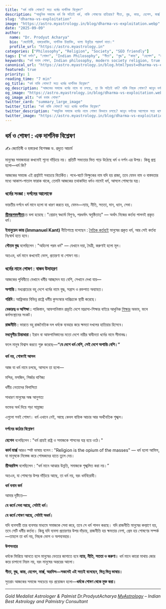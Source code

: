 ```yaml
---
title: "ধর্ম নাকি শোষণ? সত্য ধর্মের দার্শনিক বিশ্লেষণ"    
description: "আধুনিক সমাজে ধর্ম কি সত্যিই ধর্ম, নাকি শোষণের হাতিয়ার? গীতা, বুদ্ধ, কান্ত, হেগেল, মার্ক্স ও শ্রীঅরবিন্দের দর্শনের আলোকে সত্য ধর্ম ও ভ্রান্ত ধর্মের বিশ্লেষণ।"    
slug: "dharma-vs-exploitation"    
image: "https://astro.myastrology.in/blog/dharma-vs-exploitation.webp"    
date: "2025-09-09"    
author:    
  name: "Dr. Prodyut Acharya"    
  bio: "জ্যোতিষী, হস্তরেখাবিদ, দার্শনিক চিন্তাবিদ, ভাগ্য উন্নতির পরামর্শ দাতা।"    
  profile_url: "https://astro.myastrology.in"    
categories: ["Philosophy", "Religion", "Society", "SEO friendly"]    
tags: ["ধর্ম দর্শন", "শোষণ", "Indian Philosophy", "গীতা", "বুদ্ধ", "কান্ত", "হেগেল", "মার্ক্স", "শ্রীঅরবিন্দ", "SEO friendly"]    
keywords: "ধর্ম বনাম শোষণ, Indian philosophy, modern society religion, true dharma vs false dharma, Dr. Prodyut Acharya, MyAstrology, astrology palmistry consultant"     
canonical_url: "https://astro.myastrology.in/blog.html?post=dharma-vs-exploitation"    
featured: true    
priority: 1    
reading_time: "7 min"    
og_title: "ধর্ম নাকি শোষণ? সত্য ধর্মের দার্শনিক বিশ্লেষণ"    
og_description: "আজকের সমাজে ধর্মের নামে যা চলছে, তা কি সত্যিই ধর্ম? নাকি নিছক শোষণ? জানুন দর্শন, গীতা, বুদ্ধ ও মার্ক্সের আলোকে।"    
og_image: "https://astro.myastrology.in/blog/dharma-vs-exploitation.webp"    
og_image_alt: "ধর্ম বনাম শোষণ"    
twitter_card: "summary_large_image"    
twitter_title: "ধর্ম নাকি শোষণ? সত্য ধর্মের দার্শনিক বিশ্লেষণ"    
twitter_description: "আধুনিক সমাজে ধর্মের নামে শোষণ কিভাবে চলছে? জানুন দর্শনের আলোকে সত্য ধর্মের সংজ্ঞা।"    
twitter_image: "https://astro.myastrology.in/blog/dharma-vs-exploitation.webp"    
---
```




## ধর্ম ও শোষণ : এক দার্শনিক বিশ্লেষণ
✍️
জ্যোতিষী ও হস্তরেখা বিশেষজ্ঞ ড. প্রদ্যুত আচার্য 

মানুষের সমাজযাত্রা কখনোই শূন্যে দাঁড়িয়ে নয়। প্রতিটি সভ্যতার ভিত গড়ে উঠেছে ধর্ম ও দর্শন এর উপর। কিন্তু প্রশ্ন হলো—ধর্ম কি?

আজকের সমাজে এই প্রশ্নটাই সবচেয়ে বিতর্কিত। পথে-ঘাটে ভিক্ষুকের নাম যদি হয় রাজা, তবে যেমন নাম ও বাস্তবতার মধ্যে আকাশ-পাতাল ফারাক থাকে, তেমনি আজকের তথাকথিত ধর্মও নামেই ধর্ম, আসলে শোষণের যন্ত্র।

### ধর্মের সংজ্ঞা : দর্শনের আলোকে

ভারতীয় দর্শনে ধর্ম মানে হলো যা ধারণ করতে হয়, যেমন—ন্যায়, নীতি, সততা, দান, ধ্যান, সেবা।

[**শ্রীমদ্ভগবদ্‌গীতা**](https://astro.myastrology.in/blog.html?post=geeta-indriya-rath)তে বলা হয়েছে :
"শ্রেয়ান্ স্বধর্মো বিগুণঃ, পরধর্মাৎ স্বনুষ্ঠিতাত্"
— অর্থাৎ নিজের কর্তব্য পালনই প্রকৃত ধর্ম।

**ইমানুয়েল কান্ত (Immanuel Kant)** নীতিশাস্ত্রে বলেছেন :
[নৈতিক কর্তব্যই](https://prodyutacharya.blogspot.com/2025/07/blog-post_7.html) মানুষের প্রকৃত ধর্ম, আর সেই কর্তব্য নিঃস্বার্থ হতে হবে।

**গৌতম বুদ্ধ** বলেছিলেন :
"অহিংসা পরম ধর্ম" — যেখানে দয়া, মৈত্রী, করুণাই হলো মূল।

অতএব, ধর্ম মানে কখনোই ভোগ, প্রতারণা বা শোষণ নয়।

### ধর্মের নামে শোষণ : বাস্তব উদাহরণ

আজকের পৃথিবীতে যেখানে ধর্মীয় আচ্ছাদন যত বেশি, সেখানে দেখা যায়—

**অশান্তি :** মধ্যপ্রাচ্যের বহু দেশে ধর্মের নামে যুদ্ধ, সন্ত্রাস ও রক্তপাত অব্যাহত।

**গরিবি :** আফ্রিকার বিভিন্ন রাষ্ট্রে ধর্মীয় কুসংস্কার দারিদ্র্যকে স্থায়ী করেছে।

**বেকারত্ব ও অশিক্ষা :** পাকিস্তান, আফগানিস্তান প্রভৃতি দেশে মাদ্রাসা-শিক্ষার বাইরে আধুনিক [শিক্ষার](https://blog.myastrology.in/2025/07/myastrology-sartre-marcus-aurelius.html) অভাব, ফলে কর্মসংস্থানের সংকট।

**রাজনীতি :** ভারতে বহু রাজনৈতিক দল ধর্মকে ব্যবহার করে ক্ষমতা দখলের হাতিয়ার হিসেবে।

**মধ্যযুগীয় চিন্তাধারা :** ইরান বা আফগানিস্তানের মতো দেশে নারীর স্বাধীনতা ধর্মের নামে সীমাবদ্ধ।

ফলে মানুষ বিশ্বাস করতে শুরু করেছে—**“যে দেশে ধর্ম বেশি, সেই দেশে অশান্তি বেশি।”**

#### ধর্ম নয়, শোষণই আসল

আজ যা ধর্ম নামে চলছে, আসলে তা হলো—

মন্দির, মসজিদ, গির্জার বাণিজ্য

ধর্মীয় নেতাদের বিলাসিতা

সাধারণ মানুষের অন্ধ আনুগত্য

ভক্তের অর্থ দিয়ে গড়া সাম্রাজ্য

এগুলো সবই শোষণ। ধর্ম এখানে নেই, আছে কেবল বাহ্যিক আচার আর অর্থনৈতিক শৃঙ্খল।

#### দর্শনের কঠোর বিশ্লেষণ

**হেগেল** বলেছিলেন : "ধর্ম প্রায়ই রাষ্ট্র ও সমাজকে শাসনের যন্ত্র হয়ে ওঠে।"

**কার্ল মার্ক্স** আরও স্পষ্ট ভাষায় বলেন : "Religion is the opium of the masses" — ধর্ম হলো আফিম, যা মানুষকে নিস্তেজ করে শোষকদের হাতে তুলে দেয়।

**শ্রীঅরবিন্দ** বলেছিলেন : “ধর্ম মানে আত্মার উন্নতি, সমাজকে শৃঙ্খলিত করা নয়।”

অতএব, যা শোষণের উপর দাঁড়িয়ে আছে, তা ধর্ম নয়, বরং ধর্মবিরোধী।

**ধর্ম বনাম কর্ম**

আমার দৃষ্টিতে—

**যে কর্মে সেবা আছে, সেটাই ধর্ম।**

**যে কর্মে শোষণ আছে, সেটাই অধর্ম।**

যদি ব্যবসায়ী তার ব্যবসার মাধ্যমে সমাজকে সেবা করে, তবে সে ধর্ম পালন করছে। যদি রাজনীতি মানুষের কল্যাণে হয়, তবে সেটি ধর্মীয় কর্তব্য। কিন্তু যদি ব্যবসা প্রতারণার উপর দাঁড়ায়, রাজনীতি হয় ক্ষমতার নেশা, প্রেম হয় শোষণের সম্পর্ক—তাহলে তা ধর্ম নয়, নিছক ভোগ ও অপব্যবহার।

**উপসংহার**

ধর্মকে ফিরিয়ে আনতে হলে মানুষের ভেতরে জাগাতে হবে **ন্যায়, নীতি, সততা ও করুণা।**
ধর্ম মানে কারো মাথায় জোর করে চাপানো নিয়ম নয়, বরং মানুষের অন্তরের আলো।

**গীতা, বুদ্ধ, কান্ত, হেগেল, মার্ক্স, অরবিন্দ—সকলেই এই সত্যই বলেছেন, ভিন্ন ভিন্ন ভাষায়।**

সুতরাং আজকের সমাজে সবচেয়ে বড় প্রয়োজন হলো—**ধর্মকে শোষণ থেকে মুক্ত করা।**

----

*Gold Medalist Astrologer & Palmist Dr.ProdyutAcharya 
[MyAstrology](www.myastrology.in) – Indian Best Astrology and Palmistry Consultant*

